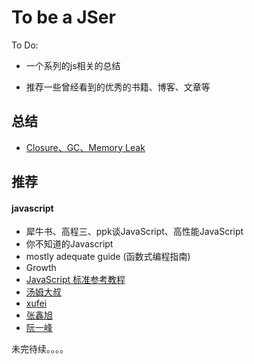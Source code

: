 # To be a JSer
To Do:

* 一个系列的js相关的总结

* 推荐一些曾经看到的优秀的书籍、博客、文章等

## 总结

* [Closure、GC、Memory Leak](sections/closure、GC、Memory%20Leak/Closure、GC、Memory%20Leak.md)

## 推荐

#### javascript
* 犀牛书、高程三、ppk谈JavaScript、高性能JavaScript
* 你不知道的Javascript
* mostly adequate guide (函数式编程指南)
* Growth
* [JavaScript 标准参考教程](http://javascript.ruanyifeng.com)
* [汤姆大叔](http://www.cnblogs.com/TomXu/)
* [xufei](https://github.com/xufei/blog)
* [张鑫旭](http://www.zhangxinxu.com)
* [阮一峰](http://www.ruanyifeng.com/home.html)



未完待续。。。。


